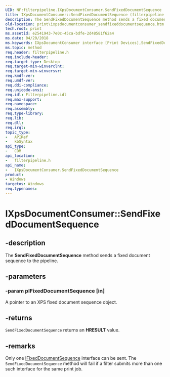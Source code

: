 ```yaml
---
UID: NF:filterpipeline.IXpsDocumentConsumer.SendFixedDocumentSequence
title: IXpsDocumentConsumer::SendFixedDocumentSequence (filterpipeline.h)
description: The SendFixedDocumentSequence method sends a fixed document sequence to the pipeline.
old-location: print\ixpsdocumentconsumer_sendfixeddocumentsequence.htm
tech.root: print
ms.assetid: e2541943-7e0c-45ca-bdfe-2d48581f62a4
ms.date: 04/20/2018
ms.keywords: IXpsDocumentConsumer interface [Print Devices],SendFixedDocumentSequence method, IXpsDocumentConsumer.SendFixedDocumentSequence, IXpsDocumentConsumer::SendFixedDocumentSequence, SendFixedDocumentSequence, SendFixedDocumentSequence method [Print Devices], SendFixedDocumentSequence method [Print Devices],IXpsDocumentConsumer interface, filterpipeline/IXpsDocumentConsumer::SendFixedDocumentSequence, filterpipeline_cd741d5b-4069-4a67-8add-b5c2701699f6.xml, print.ixpsdocumentconsumer_sendfixeddocumentsequence
ms.topic: method
req.header: filterpipeline.h
req.include-header: 
req.target-type: Desktop
req.target-min-winverclnt: 
req.target-min-winversvr: 
req.kmdf-ver: 
req.umdf-ver: 
req.ddi-compliance: 
req.unicode-ansi: 
req.idl: Filterpipeline.idl
req.max-support: 
req.namespace: 
req.assembly: 
req.type-library: 
req.lib: 
req.dll: 
req.irql: 
topic_type:
-	APIRef
-	kbSyntax
api_type:
-	COM
api_location:
-	filterpipeline.h
api_name:
-	IXpsDocumentConsumer.SendFixedDocumentSequence
product:
- Windows
targetos: Windows
req.typenames: 
---
```


# IXpsDocumentConsumer::SendFixedDocumentSequence


## -description


The <b>SendFixedDocumentSequence</b> method sends a fixed document sequence to the pipeline.


## -parameters




### -param pIFixedDocumentSequence [in]

A pointer to an XPS fixed document sequence object.


## -returns



<code>SendFixedDocumentSequence</code> returns an <b>HRESULT</b> value.




## -remarks



Only one <a href="https://msdn.microsoft.com/library/windows/hardware/ff550972">IFixedDocumentSequence</a> interface can be sent. The <code>SendFixedDocumentSequence</code> method will fail if a filter submits more than one such interface for the same print job.



